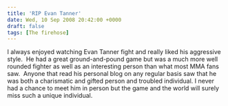 ```yaml
---
title: 'RIP Evan Tanner'
date: Wed, 10 Sep 2008 20:42:00 +0000
draft: false
tags: [The firehose]
---
```


I always enjoyed watching Evan Tanner fight and really liked his aggressive style.  He had a great ground-and-pound game but was a much more well rounded fighter as well as an interesting person than what most MMA fans saw.  Anyone that read his personal blog on any regular basis saw that he was both a charismatic and gifted person and troubled individual. I never had a chance to meet him in person but the game and the world will surely miss such a unique individual.